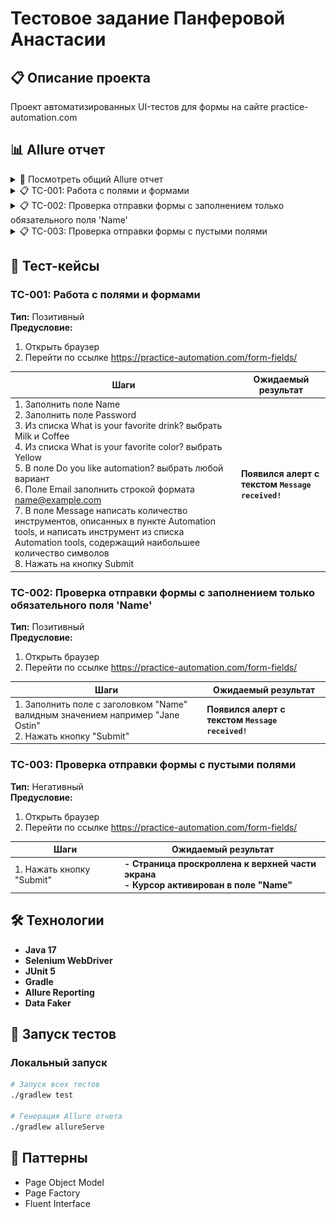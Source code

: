 # Тестовое задание Панферовой Анастасии

## 📋 Описание проекта
Проект автоматизированных UI-тестов для формы на сайте practice-automation.com

## 📊 Allure отчет

<details>
<summary>📸 Посмотреть общий Allure отчет</summary>

![Allure Report](src/test/resources/screenshots/allure-report.png)
</details>

<details>
<summary>📋 ТС-001: Работа с полями и формами</summary>

![Allure Report](src/test/resources/screenshots/TC-001.png)
</details>

<details>
<summary>📋 ТС-002: Проверка отправки формы с заполнением только обязательного поля 'Name'</summary>

![Allure Report](src/test/resources/screenshots/TC-002.png)
</details>

<details>
<summary>📋 ТС-003: Проверка отправки формы с пустыми полями</summary>

![Allure Report](src/test/resources/screenshots/TC-003.png)
</details>

## 🧪 Тест-кейсы

### ТС-001: Работа с полями и формами
**Тип:** Позитивный  
**Предусловие:**
1. Открыть браузер
2. Перейти по ссылке https://practice-automation.com/form-fields/

| Шаги | Ожидаемый результат |
|------|---------------------|
| 1. Заполнить поле Name<br>2. Заполнить поле Password<br>3. Из списка What is your favorite drink? выбрать Milk и Coffee<br>4. Из списка What is your favorite color? выбрать Yellow<br>5. В поле Do you like automation? выбрать любой вариант<br>6. Поле Email заполнить строкой формата name@example.com<br>7. В поле Message написать количество инструментов, описанных в пункте Automation tools, и написать инструмент из списка Automation tools, содержащий наибольшее количество символов<br>8. Нажать на кнопку Submit | **Появился алерт с текстом `Message received!`** |

### ТС-002: Проверка отправки формы с заполнением только обязательного поля 'Name'
**Тип:** Позитивный  
**Предусловие:**
1. Открыть браузер
2. Перейти по ссылке https://practice-automation.com/form-fields/

| Шаги | Ожидаемый результат |
|------|---------------------|
| 1. Заполнить поле с заголовком "Name" валидным значением например "Jane Ostin"<br>2. Нажать кнопку "Submit" | **Появился алерт с текстом `Message received!`** |

### ТС-003: Проверка отправки формы с пустыми полями
**Тип:** Негативный  
**Предусловие:**
1. Открыть браузер
2. Перейти по ссылке https://practice-automation.com/form-fields/

| Шаги | Ожидаемый результат                                                                      |
|------|------------------------------------------------------------------------------------------|
| 1. Нажать кнопку "Submit" | **- Страница проскроллена к верхней части экрана<br>- Курсор активирован в поле "Name"** |
## 🛠 Технологии
- **Java 17**
- **Selenium WebDriver**
- **JUnit 5**
- **Gradle**
- **Allure Reporting**
- **Data Faker**

## 🚀 Запуск тестов

### Локальный запуск
```bash
# Запуск всех тестов
./gradlew test

# Генерация Allure отчета
./gradlew allureServe
```

## 📝 Паттерны
- Page Object Model
- Page Factory
- Fluent Interface



